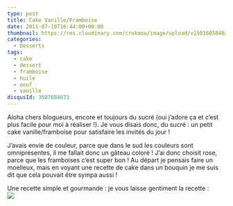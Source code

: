 ```yaml
---
type: post
title: Cake Vanille/Framboise
date: 2011-07-10T16:44:00+00:00
thumbnail: https://res.cloudinary.com/crokmou/image/upload/v1501605840/IMG_2718-81x110_oywjul.jpg
categories: 
  - Desserts
tags: 
  - cake
  - dessert
  - framboise
  - huile
  - oeuf
  - vanille
disqusId: 3587684673
---
```


Aloha chers blogueurs, encore et toujours du sucré (oui j’adore ça et c’est plus facile pour moi à réaliser !). Je vous disais donc, du sucré : un petit cake vanille/framboise pour satisfaire les invités du jour !

J’avais envie de couleur, parce que dans le sud les couleurs sont omniprésentes, il me fallait donc un gâteau coloré ! J’ai donc choisit rose, parce que les framboises c’est super bon ! Au départ je pensais faire un moelleux, mais en voyant une recette de cake dans un bouquin je me suis dit que cela pouvait être sympa aussi !

Une recette simple et gourmande : je vous laisse gentiment la recette :   
        [![](http://3.bp.blogspot.com/-121z7EBs9Sg/TsFAoRUrOWI/AAAAAAAABFs/QiRYSQcluhA/s1600/Cake+vanille_framboise.jpg)](http://3.bp.blogspot.com/-121z7EBs9Sg/TsFAoRUrOWI/AAAAAAAABFs/QiRYSQcluhA/s1600/Cake+vanille_framboise.jpg)  
        